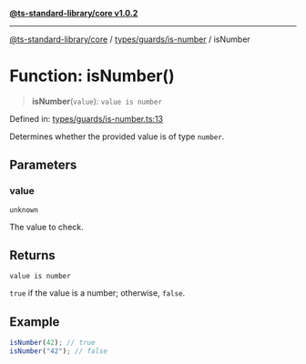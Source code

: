 [**@ts-standard-library/core v1.0.2**](../../../../README.md)

***

[@ts-standard-library/core](../../../../modules.md) / [types/guards/is-number](../README.md) / isNumber

# Function: isNumber()

> **isNumber**(`value`): `value is number`

Defined in: [types/guards/is-number.ts:13](https://github.com/gabaudette/ts-stdlib/blob/4a412e6fb273dc9fcab54b84c05921f52dac4b3f/packages/core/src/types/guards/is-number.ts#L13)

Determines whether the provided value is of type `number`.

## Parameters

### value

`unknown`

The value to check.

## Returns

`value is number`

`true` if the value is a number; otherwise, `false`.

## Example

```typescript
isNumber(42); // true
isNumber("42"); // false
```
